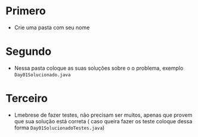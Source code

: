 # Primero
- Crie uma pasta com seu nome

# Segundo
- Nessa pasta coloque as suas soluções sobre o o problema, exemplo `Day01Solucionado.java`

# Terceiro
- Lmebrese de fazer testes, não precisam ser muitos, apenas que provem que sua solução está correta ( caso queira fazer os teste coloque dessa forma `Day01SolucionadoTestes.java`)